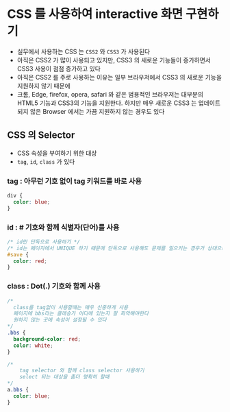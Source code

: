 # CSS 를 사용하여 interactive 화면 구현하기

- 실무에서 사용하는 CSS 는 `CSS2` 와 `CSS3` 가 사용된다
- 아직은 CSS2 가 많이 사용되고 있지만, CSS3 의 새로운 기능들이 증가하면서 CSS3 사용이 점점 증가하고 있다
- 아직은 CSS2 를 주로 사용하는 이유는 일부 브라우저에서 CSS3 의 새로운 기능을 지원하지 않기 때문에
- 크롬, Edge, firefox, opera, safari 와 같은 범용적인 브라우저는 대부분의 HTML5 기능과 CSS3의 기능을 지원한다. 하지만 매우 새로운 CSS3 는 업데이트 되지 않은 Browser 에서는 가끔 지원하지 않는 경우도 있다

## CSS 의 Selector

- CSS 속성을 부여하기 위한 대상
- `tag`, `id`, `class` 가 있다

### tag : 아무런 기호 없이 tag 키워드를 바로 사용

```css
div {
  color: blue;
}
```

### id : # 기호와 함께 식별자(단어)를 사용

```css
/* id만 단독으로 사용하기 */
/* id는 페이지에서 UNIQUE 하기 때문에 단독으로 사용해도 문제를 일으키는 경우가 상대으로 적다*/
#save {
  color: red;
}
```

### class : Dot(.) 기호와 함께 사용

```css
/*
  class를 tag없이 사용할때는 매우 신중하게 사용   
  페이지에 bbs라는 클래승가 어디에 있는지 잘 파악해야한다
  원하지 않는 곳에 속성이 설정될 수 있다
*/
.bbs {
  background-color: red;
  color: white;
}

/*
    tag selector 와 함께 class selector 사용하기
    select 되는 대상을 좀더 명확히 할때
*/
a.bbs {
  color: blue;
}
```
